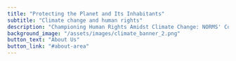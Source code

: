 ```yaml
---
title: "Protecting the Planet and Its Inhabitants"
subtitle: "Climate change and human rights"
description: "Championing Human Rights Amidst Climate Change: NORMS' Collaborative Initiatives in Sub-Saharan Africa"
background_image: "/assets/images/climate_banner_2.png"
button_text: "About Us"
button_link: "#about-area"
---
```

